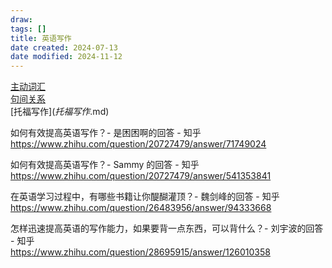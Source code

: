 ```yaml
---
draw:
tags: []
title: 英语写作
date created: 2024-07-13
date modified: 2024-11-12
---
```


[主动词汇](主动词汇.md)  
[句间关系](句间关系.md)  
[托福写作$](托福写作$.md)

如何有效提高英语写作？- 是困困啊的回答 - 知乎  
https://www.zhihu.com/question/20727479/answer/71749024

如何有效提高英语写作？- Sammy 的回答 - 知乎  
https://www.zhihu.com/question/20727479/answer/541353841

在英语学习过程中，有哪些书籍让你醍醐灌顶？- 魏剑峰的回答 - 知乎  
https://www.zhihu.com/question/26483956/answer/94333668

怎样迅速提高英语的写作能力，如果要背一点东西，可以背什么？- 刘宇波的回答 - 知乎  
https://www.zhihu.com/question/28695915/answer/126010358
